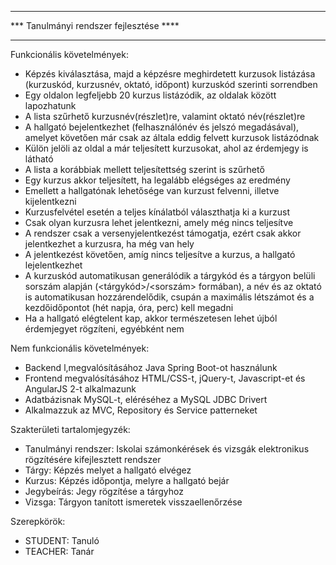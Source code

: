 ****************************************
*** Tanulmányi rendszer fejlesztése ****
****************************************

Funkcionális követelmények:
- Képzés kiválasztása, majd a képzésre meghirdetett kurzusok listázása (kurzuskód, kurzusnév, oktató, időpont) kurzuskód szerinti sorrendben
- Egy oldalon legfeljebb 20 kurzus listázódik, az oldalak között lapozhatunk
- A lista szűrhető kurzusnév(részlet)re, valamint oktató név(részlet)re
- A hallgató bejelentkezhet (felhasználónév és jelszó megadásával), amelyet követően már csak az általa eddig felvett kurzusok listázódnak
- Külön jelöli az oldal a már teljesített kurzusokat, ahol az érdemjegy is látható
- A lista a korábbiak mellett teljesítettség szerint is szűrhető
- Egy kurzus akkor teljesített, ha legalább elégséges az eredmény
- Emellett a hallgatónak lehetősége van kurzust felvenni, illetve kijelentkezni
- Kurzusfelvétel esetén a teljes kínálatból választhatja ki a kurzust
- Csak olyan kurzusra lehet jelentkezni, amely még nincs teljesítve
- A rendszer csak a versenyjelentkezést támogatja, ezért csak akkor jelentkezhet a kurzusra, ha még van hely
- A jelentkezést követően, amíg nincs teljesítve a kurzus, a hallgató lejelentkezhet
- A kurzuskód automatikusan generálódik a tárgykód és a tárgyon belüli sorszám alapján (<tárgykód>/<sorszám> formában), 
  a név és az oktató is automatikusan hozzárendelődik, csupán a maximális létszámot és a kezdőidőpontot (hét napja, óra, perc) kell megadni
- Ha a hallgató elégtelent kap, akkor természetesen lehet újból érdemjegyet rögzíteni, egyébként nem

Nem funkcionális követelmények:
- Backend l,megvalósításához Java Spring Boot-ot használunk
- Frontend megvalósításához HTML/CSS-t, jQuery-t, Javascript-et és AngularJS 2-t alkalmazunk
- Adatbázisnak MySQL-t, eléréséhez a MySQL JDBC Drivert
- Alkalmazzuk az MVC, Repository és Service patterneket

Szakterületi tartalomjegyzék:
- Tanulmányi rendszer: Iskolai számonkérések és vizsgák elektronikus rögzítésére kifejlesztett rendszer
- Tárgy: Képzés melyet a hallgató elvégez
- Kurzus: Képzés időpontja, melyre a hallgató bejár
- Jegybeírás: Jegy rögzítése a tárgyhoz 
- Vizsga: Tárgyon tanított ismeretek visszaellenőrzése

Szerepkörök:
- STUDENT: Tanuló
- TEACHER: Tanár
 